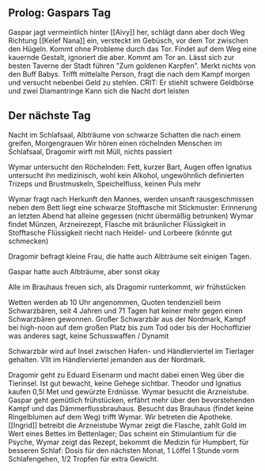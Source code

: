 ## Prolog: Gaspars Tag
Gaspar jagt vermeintlich hinter [[Aivy]] her, schlägt dann aber doch Weg Richtung [[Kelef Nana]] ein, versteckt im Gebüsch, vor dem Tor zwischen den Hügeln. Kommt ohne Probleme durch das Tor.
Findet auf dem Weg eine kauernde Gestalt, ignoriert die aber. Kommt am Tor an.
Lässt sich zur besten Taverne der Stadt führen "Zum goldenen Karpfen". Merkt nichts von den Buff Babys.
Trifft mittelalte Person, fragt die nach dem Kampf morgen und versucht nebenbei Geld zu stehlen. CRIT: Er stiehlt schwere Geldbörse und zwei Diamantringe
Kann sich die Nacht dort leisten

## Der nächste Tag
Nacht im Schlafsaal, Albträume von schwarze Schatten die nach einem greifen, Morgengrauen
Wir hören einen röchelnden Menschen im Schlafsaal, Dragomir wirft mit Müll, nichts passiert

Wymar untersucht den Röchelnden:
Fett, kurzer Bart, Augen offen
Ignatius untersucht ihn medizinisch, wohl kein Alkohol, ungewöhnlich definierten Trizeps und Brustmuskeln, Speichelfluss, keinen Puls mehr

Wymar fragt nach Herkunft den Mannes, werden unsanft rausgeschmissen
neben dem Bett liegt eine schwarze Stofftasche mit Stickmuster: Erinnerung an letzten Abend
hat alleine gegessen (nicht übermäßig betrunken)
Wymar findet Münzen, Arzneirezept, Flasche mit bräunlicher Flüssigkeit in Stofftasche
Flüssigkeit riecht nach Heidel- und Lorbeere (könnte gut schmecken)

Dragomir befragt kleine Frau, die hatte auch Albträume seit einigen Tagen.

Gaspar hatte auch Albträume, aber sonst okay

Alle im Brauhaus freuen sich, als Dragomir runterkommt, wir frühstücken

Wetten werden ab 10 Uhr angenommen, Quoten tendenziell beim Schwarzbären, seit 4 Jahren und 71 Tagen hat keiner mehr gegen einen Schwarzbären gewonnen. 
Großer Schwarzbär aus der Nordmark, Kampf bei high-noon auf dem großen Platz bis zum Tod oder bis der Hochoffizier was anderes sagt, keine Schusswaffen / Dynamit

Schwarzbär wird auf Insel zwischen Hafen- und Händlerviertel im Tierlager gehalten. Vllt im Händlerviertel jemanden aus der Nordmark.

Dragomir geht zu Eduard Eisenarm und macht dabei einen Weg über die Tierinsel.
Ist gut bewacht, keine Gehege sichtbar.
Theodor und Ignatius kaufen 0,5l Met und gewürzte Erdnüsse.
Wymar besucht die Arzneistube. 
Gaspar geht gemütlich frühstücken, erfährt mehr über den bevorstehenden Kampf und das Dämmerflussbrauhaus. Besucht das Brauhaus (findet keine Ringelblumen auf dem Weg) trifft Wymar. Wir betreten die Apotheke. 
[[Ingrid]] betreibt die Arzneistube
Wymar zeigt die Flasche, zahlt Gold im Wert eines Bettes im Bettenlager;
Das scheint ein Stimulantium für die Psyche, 
Wymar zeigt das Rezept, bekommt die Medizin für Humpbert, für besseren Schlaf:
Dosis für den nächsten Monat, 1 Löffel 1 Stunde vorm Schlafengehen, 1/2 Tropfen für extra Gewicht.  

